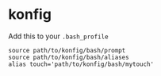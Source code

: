 # konfig

Add this to your `.bash_profile`

```
source path/to/konfig/bash/prompt
source path/to/konfig/bash/aliases
alias touch='path/to/konfig/bash/mytouch'
```
